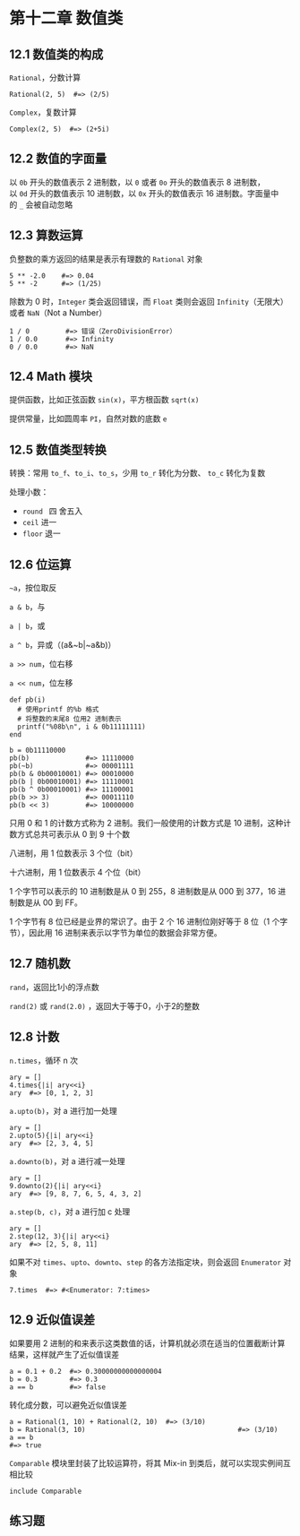 # 第十二章 数值类



## 12.1 数值类的构成

`Rational`，分数计算

```
Rational(2, 5)  #=> (2/5)
```

`Complex`，复数计算

```
Complex(2, 5)  #=> (2+5i)
```



## 12.2 数值的字面量

以 `0b` 开头的数值表示 2 进制数，以 `0` 或者 `0o` 开头的数值表示 8 进制数，以 `0d` 开头的数值表示 10 进制数，以 `0x` 开头的数值表示 16 进制数。字面量中的 `_` 会被自动忽略



## 12.3 算数运算

负整数的乘方返回的结果是表示有理数的 `Rational` 对象

```
5 ** -2.0    #=> 0.04
5 ** -2      #=> (1/25)
```

除数为 0 时，`Integer` 类会返回错误，而 `Float` 类则会返回 `Infinity`（无限大）或者 `NaN`（Not a Number）

```
1 / 0         #=> 错误（ZeroDivisionError）
1 / 0.0       #=> Infinity
0 / 0.0       #=> NaN
```



## 12.4 Math 模块

提供函数，比如正弦函数 `sin(x)`，平方根函数 `sqrt(x)` 

提供常量，比如圆周率 `PI`，自然对数的底数 `e`



## 12.5 数值类型转换

转换：常用 `to_f`、`to_i`、`to_s`，少用 `to_r` 转化为分数、 `to_c` 转化为复数

处理小数：

* `round ` 四 舍五入
* `ceil` 进一
* `floor` 退一



## 12.6 位运算

`~a`，按位取反

`a & b`，与

`a | b`，或

`a ^ b`，异或（(a&~b|~a&b)）

`a >> num`，位右移

`a << num`，位左移

```
def pb(i)
  # 使用printf 的%b 格式
  # 将整数的末尾8 位用2 进制表示
  printf("%08b\n", i & 0b11111111)
end

b = 0b11110000
pb(b)              #=> 11110000
pb(~b)             #=> 00001111
pb(b & 0b00010001) #=> 00010000
pb(b | 0b00010001) #=> 11110001
pb(b ^ 0b00010001) #=> 11100001
pb(b >> 3)         #=> 00011110
pb(b << 3)         #=> 10000000
```

只用 0 和 1 的计数方式称为 2 进制。我们一般使用的计数方式是 10 进制，这种计数方式总共可表示从 0 到 9 十个数

八进制，用 1 位数表示 3 个位（bit）

十六进制，用 1 位数表示 4 个位（bit）

1 个字节可以表示的 10 进制数是从 0 到 255，8 进制数是从 000 到 377，16 进制数是从 00 到 FF。

1 个字节有 8 位已经是业界的常识了。由于 2 个 16 进制位刚好等于 8 位（1 个字节），因此用 16 进制来表示以字节为单位的数据会非常方便。



## 12.7 随机数

`rand`，返回比1小的浮点数

`rand(2)` 或 `rand(2.0)` ，返回大于等于0，小于2的整数



## 12.8 计数

`n.times`，循环 n 次

```
ary = []
4.times{|i| ary<<i}
ary  #=> [0, 1, 2, 3]
```

`a.upto(b)`，对 a 进行加一处理

```
ary = []
2.upto(5){|i| ary<<i}
ary  #=> [2, 3, 4, 5]
```

`a.downto(b)`，对 a 进行减一处理

```
ary = []
9.downto(2){|i| ary<<i}
ary  #=> [9, 8, 7, 6, 5, 4, 3, 2]
```

`a.step(b, c)`，对 a 进行加 c 处理

```
ary = []
2.step(12, 3){|i| ary<<i}
ary  #=> [2, 5, 8, 11]
```

如果不对 `times`、`upto`、`downto`、`step` 的各方法指定块，则会返回 `Enumerator` 对象

```
7.times  #=> #<Enumerator: 7:times>
```



## 12.9 近似值误差

如果要用 2 进制的和来表示这类数值的话，计算机就必须在适当的位置截断计算结果，这样就产生了近似值误差

```
a = 0.1 + 0.2  #=> 0.30000000000000004
b = 0.3        #=> 0.3
a == b         #=> false
```

转化成分数，可以避免近似值误差

```
a = Rational(1, 10) + Rational(2, 10)  #=> (3/10)
b = Rational(3, 10)										 #=> (3/10)
a == b																 #=> true
```

`Comparable` 模块里封装了比较运算符，将其 Mix-in 到类后，就可以实现实例间互相比较

```
include Comparable
```



## 练习题
